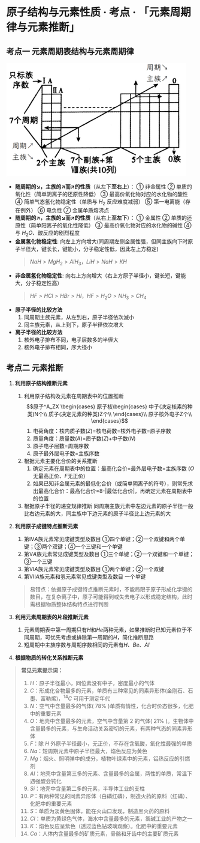 # 原子结构与元素性质 · 考点 · 「元素周期律与元素推断」

## 考点一 元素周期表结构与元素周期律

<img title="" src="images\6.1.png"  data-align="inline" width="480">

- **随周期的↘，主族的↗而↗的性质**（从左下**至右上**）：
   ① 非金属性 ② 单质的氧化性（简单阴离子的还原性降低） ③ 最高价氧化物对应的水化物的酸性 ④ 简单气态氢化物稳定性（单质与 $H_2$ 反应难度减弱） ⑤ 第一电离能（存在例外） ⑥ 电负性 ⑦ 金属单质熔沸点
- **随周期的↗，主族的↘而↗的性质**（从右上**至左下**）：
   ① 金属性 ② 单质的还原性（简单阳离子的氧化性降低） ③ 最高价氧化物对应的水化物的碱性 ④ 与 $H_2O$、酸反应的剧烈程度
- **金属氢化物稳定性**: 
  向左上方向增大(同周期左侧金属性强，但同主族向下时原子半径大，键长长，键能小，分子稳定性低，因此左上方稳定)
  > $N a H > M g H _ { 2 } > A l H _ { 3 } ， L i H > N a H > K H$
- **非金属氢化物稳定性**: 向右上方向增大（右上方原子半径小，键长短，键能大，分子稳定性高）
  > $H F > H C l > H B r > H I，H F > H _ { 2 } O > N H _ { 3 } > C H _ { 4 }$
- **原子半径的比较方法**
   1. 同周期主族元素，从左到右，原子半径依次滅小
   2. 同主族元素，从上到下，原子半径依次增大
- **离子半径的比较方法**
   1. 核外电子排布不同，电子层数多的半径大
   2. 核外电子排布相同，序大径小

## 考点二 元素推断

1. **利用原子结构推断元素**
   1. 利用原子结构及元素在周期表中的位置推断
      $$原子^A_ZX \begin{cases}
       原子核\begin{cases}
       中子(决定核素的种类)N个\\
       质子(决定元素的种类)Z个\\
       \end{cases}\\
       原子核外电子Z个\\
       \end{cases}$$
       1. 电荷角度：核内质子数($Z$)=核电荷数=核外电子数=原子序数
       2. 质量角度：质量数($A$)=质子数($Z$)+中子数($N$)
       3. 原子电子层数=周期序数
       4. 原子最外层电子数=主族序数
    2. 根据元素主要化合价的关系推断
       1. 确定元素在周期表中的位置：最高化合价=最外层电子数=主族序数 ($O$无最高正价、$F$无正价)
       2. 如果已知非金属元素的最低化合价（或简单阴离子的符号），则常先求出最高化合价：最高化合价=8-|最低化合价|，再确定元素在周期表中的位置
    3. 根据原子半径的递变规律推断
       同周期主族元素中左边元素的原子半径一般比右边元素的大，同主族中下边元素的原子半径比上边元素的大

2. **利用原子成键特点推断元素**
   
   1. 第$ⅣA$族元素常见成键类型及数目
   ①四个单键；②一个双键和两个单键；③两个双键；④一个三键和一个单键
   2. 第$ⅤA$族元素常见成键类型及数目
   ①三个单键；②一个双键和一个单键；③一个三键
   3. 第$ⅥA$族元素常见成键类型及数目
   ①两个单键；②一个双键
   4. 第$Ⅶ A$族元素和氢元素常见成键类型及数目
   一个单键
    > 易错点：依据原子成键特点推断元素时，不能局限于原子形成化学键的数目，在复杂离子中，原子可能得到或失去电子以形成稳定结构，此时需根据物质整体结构特点进行判断
   
3. **利用元素周期表的片段推断元素**
   1. 元素周期表中第一周期只有$H$和$He$两种元素，如果推断时已知元素位于不同周期，可优先考虑或排除第一周期的$H$，简化推断思路
   2. 短周期中主族序数与周期序数相同的元素有$H、Be、Al$

4. **根据物质的转化关系推断元素**

> **常见元素提示词：**
> 1. $H$：原子半径最小，同位素没有中子，密度最小的气体
> 2. $C$：形成化合物最多的元素，单质有三种常见的同素异形体(金刚石、石墨、富勒烯)，$^{14}C$ 可用于测定年代
> 3. $N$：空气中含量最多的气体( $78\%$ )单质有情性，化合时价态很多，化肥中的重要元素
> 4. $O$：地壳中含量最多的元素，空气中含量第 $2$ 的气体( $21\%$ )。生物体中含量最多的元素，与生命活动关系密切的元素，有两种气态的同素异形体
> 5. $F$：除 $H$ 外原子半径最小，无正价，不存在含氧酸，氧化性最强的单质
> 6. $Na$：短周期元素中原子半径最大，焰色反应为黄色
> 7. $Mg$：烟火、照明弹中的成分，植物叶绿素中的元素，铝热反应的引燃剂
> 8. $Al$：地壳中含量第三多的元素、含量最多的金属，两性的单质，常温下遇强酸会钝化
> 9. $Si$：地壳中含量第二多的元素，半导体工业的支柱
> 10. $P$：有两种常见的同素异形体（白磷红磷），制造火药的原料（红磷）、化肥中的重要元素
> 11. $S$：单质为淡黄色固体，能在火山口发现，制造黑火药的原料
> 12. $Cl$：单质为黄绿色气体，海水中含量最多的元素，氯碱工业的产物之一
> 13. $K$：焰色反应呈紫色（透过蓝色钻玻璃观察）。化肥中的重要元素
> 14. $Ca$：人体内含量最多的矿质元素，骨骼和牙齿中的主要矿质元素